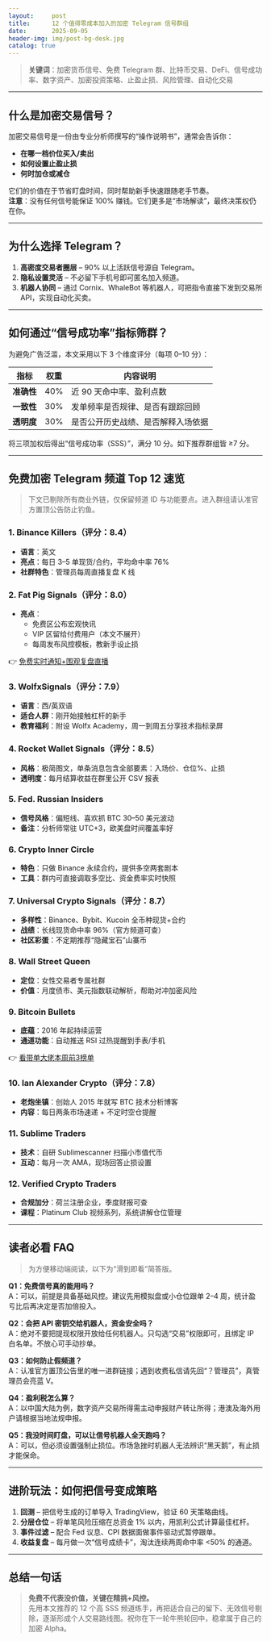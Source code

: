 ```yaml
---
layout:     post
title:      12 个值得零成本加入的加密 Telegram 信号群组
date:       2025-09-05
header-img: img/post-bg-desk.jpg
catalog: true
---
```


> **关键词**：加密货币信号、免费 Telegram 群、比特币交易、DeFi、信号成功率、数字资产、加密投资策略、止盈止损、风险管理、自动化交易

---

## 什么是加密交易信号？

加密交易信号是一份由专业分析师撰写的“操作说明书”，通常会告诉你：
- **在哪一档价位买入/卖出**  
- **如何设置止盈止损**  
- **何时加仓或减仓**  

它们的价值在于节省盯盘时间，同时帮助新手快速跟随老手节奏。  
**注意**：没有任何信号能保证 100% 赚钱。它们更多是“市场解读”，最终决策权仍在你。

---

## 为什么选择 Telegram？

1. **高密度交易者圈层** – 90% 以上活跃信号源自 Telegram。  
2. **隐私设置灵活** – 不必留下手机号即可匿名加入频道。  
3. **机器人协同** – 通过 Cornix、WhaleBot 等机器人，可把指令直接下发到交易所 API，实现自动化买卖。  

---

## 如何通过“信号成功率”指标筛群？

为避免广告泛滥，本文采用以下 3 个维度评分（每项 0–10 分）：

| 指标        | 权重 | 内容说明 |
|-------------|------|----------|
| **准确性**  | 40%  | 近 90 天命中率、盈利点数 |
| **一致性**  | 30%  | 发单频率是否规律、是否有跟踪回顾 |
| **透明度**  | 30%  | 是否公开历史战绩、是否解释入场依据 |

将三项加权后得出“信号成功率（SSS）”，满分 10 分。如下推荐群组皆 ≥7 分。

---

## 免费加密 Telegram 频道 Top 12 速览

> 下文已剔除所有商业外链，仅保留频道 ID 与功能要点。进入群组请认准官方置顶公告防止钓鱼。

### 1. Binance Killers（评分：8.4）
- **语言**：英文  
- **亮点**：每日 3–5 单现货/合约，平均命中率 76%  
- **社群特色**：管理员每周直播复盘 K 线  

### 2. Fat Pig Signals（评分：8.0）
- **亮点**：
  - 免费区公布宏观快讯  
  - VIP 区留给付费用户（本文不展开）  
  - 每周发布风控模板，教新手设止损  

👉 [免费实时通知+围观复盘直播](https://okxdog.com/)

### 3. WolfxSignals（评分：7.9）
- **语言**：西/英双语  
- **适合人群**：刚开始接触杠杆的新手  
- **教育福利**：附设 Wolfx Academy，周一到周五分享技术指标录屏  

### 4. Rocket Wallet Signals（评分：8.5）
- **风格**：极简图文，单条消息包含全部要素：入场价、仓位%、止损  
- **透明度**：每月结算收益在群里公开 CSV 报表  

### 5. Fed. Russian Insiders
- **信号风格**：偏短线、喜欢抓 BTC 30–50 美元波动  
- **备注**：分析师常驻 UTC+3，欧美盘时间覆盖率好  

### 6. Crypto Inner Circle
- **特色**：只做 Binance 永续合约，提供多空两套剧本  
- **工具**：群内可直接调取多空比、资金费率实时快照  

### 7. Universal Crypto Signals（评分：8.7）
- **多样性**：Binance、Bybit、Kucoin 全币种现货+合约  
- **战绩**：长线现货命中率 96%（官方频道可查）  
- **社区彩蛋**：不定期推荐“隐藏宝石”山寨币  

### 8. Wall Street Queen
- **定位**：女性交易者专属社群  
- **价值**：月度债市、美元指数联动解析，帮助对冲加密风险  

### 9. Bitcoin Bullets
- **底蕴**：2016 年起持续运营  
- **通道功能**：自动推送 RSI 过热提醒到手表/手机  

👉 [看带单大佬本周前3榜单](https://okxdog.com/)

### 10. Ian Alexander Crypto（评分：7.8）
- **老炮坐镇**：创始人 2015 年就写 BTC 技术分析博客  
- **内容**：每日两条市场速递 + 不定时空仓提醒  

### 11. Sublime Traders
- **技术**：自研 Sublimescanner 扫描小市值代币  
- **互动**：每月一次 AMA，现场回答止损设置  

### 12. Verified Crypto Traders
- **合规加分**：荷兰注册企业，季度财报可查  
- **课程**：Platinum Club 视频系列，系统讲解仓位管理

---

## 读者必看 FAQ

> 为方便移动端阅读，以下为“滑到即看”简答版。

**Q1：免费信号真的能用吗？**  
A：可以，前提是具备基础风控。建议先用模拟盘或小仓位跟单 2–4 周，统计盈亏比后再决定是否加倍投入。

**Q2：会把 API 密钥交给机器人，资金安全吗？**  
A：绝对不要把提现权限开放给任何机器人。只勾选“交易”权限即可，且绑定 IP 白名单。不放心可手动抄单。

**Q3：如何防止假频道？**  
A：认准官方置顶公告里的唯一进群链接；遇到收费私信请先回“？管理员”，真管理员会亮蓝 V。

**Q4：盈利税怎么算？**  
A：以中国大陆为例，数字资产交易所得需主动申报财产转让所得；港澳及海外用户请根据当地法规申报。

**Q5：我没时间盯盘，可以让信号机器人全天跑吗？**  
A：可以，但必须设置强制止损位。市场急挫时机器人无法辨识“黑天鹅”，有止损才能保命。

---

## 进阶玩法：如何把信号变成策略

1. **回测** – 把信号生成的订单导入 TradingView，验证 60 天策略曲线。  
2. **分层仓位** – 将单笔风险压缩在总资金 1% 以内，用凯利公式计算最佳杠杆。  
3. **事件过滤** – 配合 Fed 议息、CPI 数据面做事件驱动式暂停跟单。  
4. **收益复盘** – 每月做一次“信号成绩卡”，淘汰连续两周命中率 <50% 的通道。  

---

## 总结一句话

> **免费不代表没价值，关键在精挑+风控。**  
先用本文推荐的 12 个高 SSS 频道练手，再把适合自己的留下、无效信号剔除，逐渐形成个人交易路线图。祝你在下一轮牛熊轮回中，稳拿属于自己的加密 Alpha。